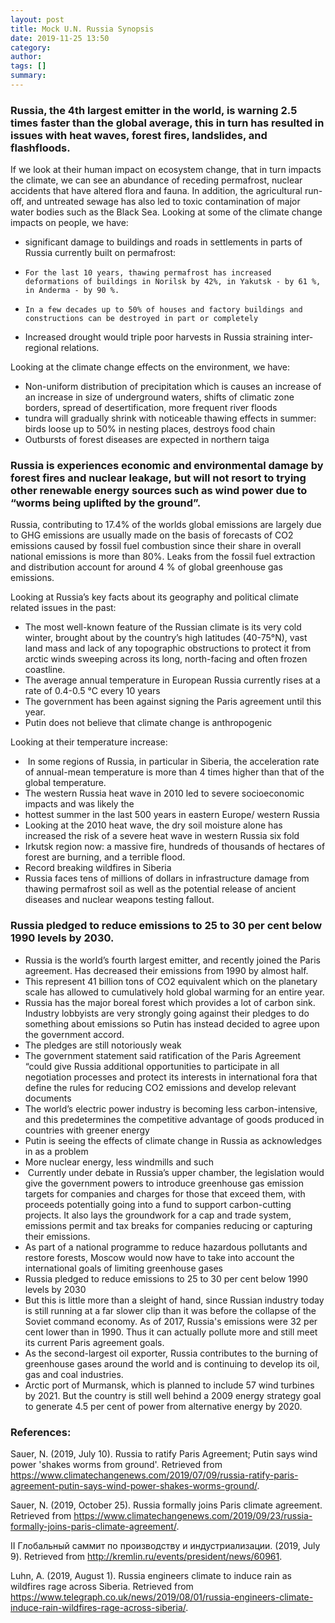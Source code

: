 ```yaml
---
layout: post
title: Mock U.N. Russia Synopsis
date: 2019-11-25 13:50
category: 
author: 
tags: []
summary: 
---
```


### Russia, the 4th largest emitter in the world, is warning 2.5 times faster than the global average, this in turn has resulted in issues with heat waves, forest fires, landslides, and flashfloods. 

If we look at their human impact on ecosystem change, that in turn impacts the climate, we can see an abundance of receding permafrost, nuclear accidents that have altered flora and fauna. In addition, the agricultural run-off, and untreated sewage has also led to toxic contamination of major water bodies such as the Black Sea. 
Looking at some of the climate change impacts on people, we have:
*	 significant damage to buildings and roads in settlements in parts of Russia currently built on permafrost:
  * 	For the last 10 years, thawing permafrost has increased deformations of buildings in Norilsk by 42%, in Yakutsk - by 61 %, in Anderma - by 90 %.
  * 	In a few decades up to 50% of houses and factory buildings and constructions can be destroyed in part or completely

*	 Increased drought would triple poor harvests in Russia straining inter-regional relations.

Looking at the climate change effects on the environment, we have:
*	 Non-uniform distribution of precipitation which is causes an increase of an increase in size of underground waters, shifts of climatic zone borders, spread of desertification, more frequent river floods
*	 tundra will gradually shrink with noticeable thawing effects in summer: birds loose up to 50% in nesting places, destroys food chain 
*	 Outbursts of forest diseases are expected in northern taiga 

### Russia is experiences economic and environmental damage by forest fires and nuclear leakage, but will not resort to trying other renewable energy sources such as wind power due to “worms being uplifted by the ground”. 


Russia, contributing to 17.4% of the worlds global emissions are largely due to GHG emissions are usually made on the basis of forecasts of CO2 emissions caused by fossil fuel combustion since their share in overall national emissions is more than 80%.  Leaks from the fossil fuel extraction and distribution account for around 4 % of global greenhouse gas emissions.

Looking at Russia’s key facts about its geography and political climate related issues in the past:
*	 The most well-known feature of the Russian climate is its very cold winter, brought about by the country’s high latitudes (40-75°N), vast land mass and lack of any topographic obstructions to protect it from arctic winds sweeping across its long, north-facing and often frozen coastline.
*	 The average annual temperature in European Russia currently rises at a rate of 0.4-0.5 °C every 10 years 
*	 The government has been against signing the Paris agreement until this year. 
*	 Putin does not believe that climate change is anthropogenic 

Looking at their temperature increase:
*	 In some regions of Russia, in particular in Siberia, the acceleration rate of annual-mean temperature is more than 4 times higher than that of the global temperature.
*	 The western Russia heat wave in 2010 led to severe socioeconomic impacts and was likely the 
*	 hottest summer in the last 500 years in eastern Europe/ western Russia
*	 Looking at the 2010 heat wave, the dry soil moisture alone has increased the risk of a severe heat wave in western Russia six fold
*	 Irkutsk region now: a massive fire, hundreds of thousands of hectares of forest are burning, and a terrible flood.
*	 Record breaking wildfires in Siberia 
*	 Russia faces tens of millions of dollars in infrastructure damage from thawing permafrost soil as well as the potential release of ancient diseases and nuclear weapons testing fallout. 

### Russia pledged to reduce emissions to 25 to 30 per cent below 1990 levels by 2030. 

*	 Russia is the world’s fourth largest emitter, and recently joined the Paris agreement. Has decreased their emissions from 1990 by almost half. 
*	 This represent 41 billion tons of CO2 equivalent which on the planetary scale has allowed to cumulatively hold global warming for an entire year. 
*	 Russia has the major boreal forest which provides a lot of carbon sink. Industry lobbyists are very strongly going against their pledges to do something about emissions so Putin has instead decided to agree upon the government accord. 
*	 The pledges are still notoriously weak 
*	 The government statement said ratification of the Paris Agreement “could give Russia additional opportunities to participate in all negotiation processes and protect its interests in international fora that define the rules for reducing CO2 emissions and develop relevant documents
*	 The world’s electric power industry is becoming less carbon-intensive, and this predetermines the competitive advantage of goods produced in countries with greener energy
*	 Putin is seeing the effects of climate change in Russia as acknowledges in as a problem
*	 More nuclear energy, less windmills and such 
*	 Currently under debate in Russia’s upper chamber, the legislation would give the government powers to introduce greenhouse gas emission targets for companies and charges for those that exceed them, with proceeds potentially going into a fund to support carbon-cutting projects. It also lays the groundwork for a cap and trade system, emissions permit and tax breaks for companies reducing or capturing their emissions.
*	 As part of a national programme to reduce hazardous pollutants and restore forests, Moscow would now have to take into account the international goals of limiting greenhouse gases
*	 Russia pledged to reduce emissions to 25 to 30 per cent below 1990 levels by 2030
*	 But this is little more than a sleight of hand, since Russian industry today is still running at a far slower clip than it was before the collapse of the Soviet command economy. As of 2017, Russia's emissions were 32 per cent lower than in 1990. Thus it can actually pollute more and still meet its current Paris agreement goals.
*	 As the second-largest oil exporter, Russia contributes to the burning of greenhouse gases around the world and is continuing to develop its oil, gas and coal industries. 
*	 Arctic port of Murmansk, which is planned to include 57 wind turbines by 2021. But the country is still well behind a 2009 energy strategy goal to generate 4.5 per cent of power from alternative energy by 2020. 

### References:

Sauer, N. (2019, July 10). Russia to ratify Paris Agreement; Putin says wind power 'shakes worms from ground'. Retrieved from https://www.climatechangenews.com/2019/07/09/russia-ratify-paris-agreement-putin-says-wind-power-shakes-worms-ground/.

Sauer, N. (2019, October 25). Russia formally joins Paris climate agreement. Retrieved from https://www.climatechangenews.com/2019/09/23/russia-formally-joins-paris-climate-agreement/.

II Глобальный саммит по производству и индустриализации. (2019, July 9). Retrieved from http://kremlin.ru/events/president/news/60961.

Luhn, A. (2019, August 1). Russia engineers climate to induce rain as wildfires rage across Siberia. Retrieved from https://www.telegraph.co.uk/news/2019/08/01/russia-engineers-climate-induce-rain-wildfires-rage-across-siberia/.






